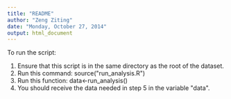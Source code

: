 ```yaml
---
title: "README"
author: "Zeng Ziting"
date: "Monday, October 27, 2014"
output: html_document
---
```



To run the script:

1. Ensure that this script is in the same directory as the root of the dataset.
2. Run this command: source("run_analysis.R")
3. Run this function: data<-run_analysis()
4. You should receive the data needed in step 5 in the variable "data".
